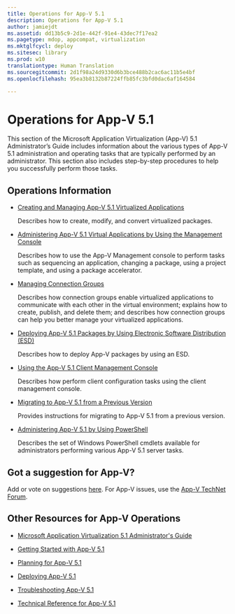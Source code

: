 ```yaml
---
title: Operations for App-V 5.1
description: Operations for App-V 5.1
author: jamiejdt
ms.assetid: dd13b5c9-2d1e-442f-91e4-43dec7f17ea2
ms.pagetype: mdop, appcompat, virtualization
ms.mktglfcycl: deploy
ms.sitesec: library
ms.prod: w10
translationtype: Human Translation
ms.sourcegitcommit: 2d1f98a24d9330d6b3bce488b2cac6ac11b5e4bf
ms.openlocfilehash: 95ea3b8132b87224ffb85fc3bfd0dac6af164584

---
```



# Operations for App-V 5.1


This section of the Microsoft Application Virtualization (App-V) 5.1 Administrator’s Guide includes information about the various types of App-V 5.1 administration and operating tasks that are typically performed by an administrator. This section also includes step-by-step procedures to help you successfully perform those tasks.

## Operations Information


-   [Creating and Managing App-V 5.1 Virtualized Applications](creating-and-managing-app-v-51-virtualized-applications.md)

    Describes how to create, modify, and convert virtualized packages.

-   [Administering App-V 5.1 Virtual Applications by Using the Management Console](administering-app-v-51-virtual-applications-by-using-the-management-console.md)

    Describes how to use the App-V Management console to perform tasks such as sequencing an application, changing a package, using a project template, and using a package accelerator.

-   [Managing Connection Groups](managing-connection-groups51.md)

    Describes how connection groups enable virtualized applications to communicate with each other in the virtual environment; explains how to create, publish, and delete them; and describes how connection groups can help you better manage your virtualized applications.

-   [Deploying App-V 5.1 Packages by Using Electronic Software Distribution (ESD)](deploying-app-v-51-packages-by-using-electronic-software-distribution--esd-.md)

    Describes how to deploy App-V packages by using an ESD.

-   [Using the App-V 5.1 Client Management Console](using-the-app-v-51-client-management-console.md)

    Describes how perform client configuration tasks using the client management console.

-   [Migrating to App-V 5.1 from a Previous Version](migrating-to-app-v-51-from-a-previous-version.md)

    Provides instructions for migrating to App-V 5.1 from a previous version.

-   [Administering App-V 5.1 by Using PowerShell](administering-app-v-51-by-using-powershell.md)

    Describes the set of Windows PowerShell cmdlets available for administrators performing various App-V 5.1 server tasks.

## Got a suggestion for App-V?


Add or vote on suggestions [here](http://appv.uservoice.com/forums/280448-microsoft-application-virtualization). For App-V issues, use the [App-V TechNet Forum](https://social.technet.microsoft.com/Forums/home?forum=mdopappv).

## Other Resources for App-V Operations


-   [Microsoft Application Virtualization 5.1 Administrator's Guide](microsoft-application-virtualization-51-administrators-guide.md)

-   [Getting Started with App-V 5.1](getting-started-with-app-v-51.md)

-   [Planning for App-V 5.1](planning-for-app-v-51.md)

-   [Deploying App-V 5.1](deploying-app-v-51.md)

-   [Troubleshooting App-V 5.1](troubleshooting-app-v-51.md)

-   [Technical Reference for App-V 5.1](technical-reference-for-app-v-51.md)

 

 








<!--HONumber=Jun16_HO4-->


